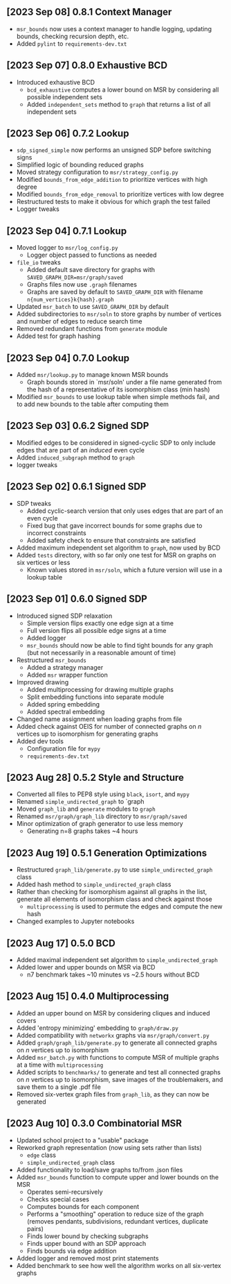 ## [2023 Sep 08] 0.8.1 Context Manager
- `msr_bounds` now uses a context manager to handle logging, updating bounds, checking recursion depth, etc.
- Added `pylint` to `requirements-dev.txt`

## [2023 Sep 07] 0.8.0 Exhaustive BCD
- Introduced exhaustive BCD
  - `bcd_exhaustive` computes a lower bound on MSR by considering all possible independent sets
  - Added `independent_sets` method to `graph` that returns a list of all independent sets

## [2023 Sep 06] 0.7.2 Lookup
- `sdp_signed_simple` now performs an unsigned SDP before switching signs
- Simplified logic of bounding reduced graphs
- Moved strategy configuration to `msr/strategy_config.py`
- Modified `bounds_from_edge_addition` to prioritize vertices with high degree
- Modified `bounds_from_edge_removal` to prioritize vertices with low degree
- Restructured tests to make it obvious for which graph the test failed
- Logger tweaks

## [2023 Sep 04] 0.7.1 Lookup
- Moved logger to `msr/log_config.py`
  - Logger object passed to functions as needed
- `file_io` tweaks
  - Added default save directory for graphs with `SAVED_GRAPH_DIR=msr/graph/saved`
  - Graphs files now use `.graph` filenames
  - Graphs are saved by default to `SAVED_GRAPH_DIR` with filename `n{num_vertices}k{hash}.graph`
- Updated `msr_batch` to use `SAVED_GRAPH_DIR` by default
- Added subdirectories to `msr/soln` to store graphs by number of vertices and number of edges to reduce search time
- Removed redundant functions from `generate` module
- Added test for graph hashing

## [2023 Sep 04] 0.7.0 Lookup
- Added `msr/lookup.py` to manage known MSR bounds
  - Graph bounds stored in `msr/soln' under a file name generated from the hash of a representative of its isomorphism class (min hash)
- Modified `msr_bounds` to use lookup table when simple methods fail, and to add new bounds to the table after computing them

## [2023 Sep 03] 0.6.2 Signed SDP
- Modified edges to be considered in signed-cyclic SDP to only include edges that are part of an *induced* even cycle
- Added `induced_subgraph` method to `graph`
- logger tweaks

## [2023 Sep 02] 0.6.1 Signed SDP
- SDP tweaks
  - Added cyclic-search version that only uses edges that are part of an even cycle
  - Fixed bug that gave incorrect bounds for some graphs due to incorrect constraints
  - Added safety check to ensure that constraints are satisfied
- Added maximum independent set algorithm to `graph`, now used by BCD
- Added `tests` directory, with so far only one test for MSR on graphs on six vertices or less
  - Known values stored in `msr/soln`, which a future version will use in a lookup table

## [2023 Sep 01] 0.6.0 Signed SDP
- Introduced signed SDP relaxation
  - Simple version flips exactly one edge sign at a time
  - Full version flips all possible edge signs at a time
  - Added logger
  - `msr_bounds` should now be able to find tight bounds for any graph (but not necessarily in a reasonable amount of time)
- Restructured `msr_bounds`
  - Added a strategy manager
  - Added `msr` wrapper function
- Improved drawing
  - Added multiprocessing for drawing multiple graphs
  - Split embedding functions into separate module
  - Added spring embedding
  - Added spectral embedding
- Changed name assignment when loading graphs from file
- Added check against OEIS for number of connected graphs on $n$ vertices up to isomorphism for generating graphs
- Added dev tools
  - Configuration file for `mypy`
  - `requirements-dev.txt`

## [2023 Aug 28] 0.5.2 Style and Structure
- Converted all files to PEP8 style using `black`, `isort`, and `mypy`
- Renamed `simple_undirected_graph` to `graph
- Moved `graph_lib` and `generate` modules to `graph`
- Renamed `msr/graph/graph_lib` directory to `msr/graph/saved`
- Minor optimization of graph generator to use less memory
  - Generating n=8 graphs takes ~4 hours

## [2023 Aug 19] 0.5.1 Generation Optimizations
- Restructured `graph_lib/generate.py` to use `simple_undirected_graph` class
- Added hash method to `simple_undirected_graph` class
- Rather than checking for isomorphism against all graphs in the list, generate all elements of isomorphism class and check against those
  - `multiprocessing` is used to permute the edges and compute the new hash
- Changed examples to Jupyter notebooks

## [2023 Aug 17] 0.5.0 BCD
- Added maximal independent set algorithm to `simple_undirected_graph`
- Added lower and upper bounds on MSR via BCD
  - n7 benchmark takes ~10 minutes vs ~2.5 hours without BCD

## [2023 Aug 15] 0.4.0 Multiprocessing
- Added an upper bound on MSR by considering cliques and induced covers
- Added 'entropy minimizing' embedding to `graph/draw.py`
- Added compatibility with `networkx` graphs via `msr/graph/convert.py`
- Added `graph/graph_lib/generate.py` to generate all connected graphs on $n$ vertices up to isomorphism
- Added `msr_batch.py` with functions to compute MSR of multiple graphs at a time with `multiprocessing`
- Added scripts to `benchmarks/` to generate and test all connected graphs on $n$ vertices up to isomorphism, save images of the troublemakers, and save them to a single .pdf file
- Removed six-vertex graph files from `graph_lib`, as they can now be generated

## [2023 Aug 10] 0.3.0 Combinatorial MSR
- Updated school project to a "usable" package
- Reworked graph representation (now using sets rather than lists)
  - `edge` class
  - `simple_undirected_graph` class
- Added functionality to load/save graphs to/from .json files
- Added `msr_bounds` function to compute upper and lower bounds on the MSR
  - Operates semi-recursively
  - Checks special cases
  - Computes bounds for each component
  - Performs a "smoothing" operation to reduce size of the graph
  (removes pendants, subdivisions, redundant vertices, duplicate pairs)
  - Finds lower bound by checking subgraphs
  - Finds upper bound with an SDP approach
  - Finds bounds via edge addition
- Added logger and removed most print statements
- Added benchmark to see how well the algorithm works on all six-vertex graphs